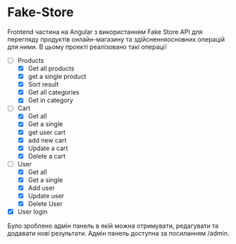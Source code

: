 # Fake-Store
Frontend частина на Angular з використанням Fake Store API для перегляду продуктів онлайн-магазину та здійсненняосновних операцій для ними. 
В цьому проекті реалізовано такі операції
- [ ]  Products
    - [x]  Get all products
    - [x]  get a single product
    - [x]  Sort result
    - [x]  Get all categories
    - [x]  Get in category
- [ ]  Cart
    - [x]  Get all
    - [x]  Get a single
    - [x]  get user cart
    - [x]  add new cart
    - [x]  Update a cart
    - [x]  Delete a cart
- [ ]  User
    - [x]  Get all
    - [x]  Get a single
    - [x]  Add user
    - [x]  Update user
    - [x]  Delete User
- [x]  User login

Було зроблено адмін панель в якій можна отримувати, редагувати та додавати нові результати. Адмін панель доступна за посиланням /admin.   
